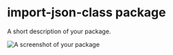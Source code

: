 # import-json-class package

A short description of your package.

![A screenshot of your package](https://imgur.com/a/62vXD)
